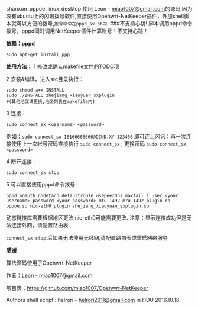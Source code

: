 
shanxun_pppoe_linux_desktop 使用 Leon - <miao1007@gmail.com>的源码,因为没有ubuntu上的闪讯拨号软件,直接使用Openwrt-NetKeeper插件，外加shell脚本就可以方便的拨号,``拨号命令在pppd_sx.sh内``.
###不支持心跳!
脚本调用pppd命令拨号，pppd同时调用NetKeeper插件计算账号！不支持心跳！

**依赖：pppd** 
```
sudo apt-get install ppp
```
**使用方法：**
1 修改或确认makefile文件的TODO项

2 安装&编译，进入src目录执行：
```
sudo chmod a+x INSTALL
sudo ./INSTALL zhejiang_xiaoyuan_sxplugin 
#(其他地区请更换,地区列表在makefile内) 
```
3 连接：
```
sudo connect_sx <username> <password> 
```
例如：```sudo connect_sx 18166666666@DZKD.XY 123456``` 即可连上闪讯；再一次连接使用上一次帐号密码直接执行 ```sudo connect_sx``` ; 更换密码 ```sudo connect_sx <password>```

4 断开连接：
```
sudo connect_sx stop
```
5 可以直接使用pppd命令拨号:
```
pppd noauth nodetach defaultroute usepeerdns maxfail 1 user <your username> password <your password> mtu 1492 mru 1492 plugin rp-pppoe.so nic-eth0 plugin zhejiang_xiaoyuan_sxplugin.so
```
动态链接库需要根据地区更改.nic-eth0可能需要更改.
注意：显示连接成功但是无法连接外网，请配置路由表.

```connect_sx stop``` 后如果无法使用无线网,请配置路由表或重启网络服务

**感谢**

算法源码使用了Openwrt-NetKeeper 

作者：Leon - miao1007@gmail.com

项目页：https://github.com/miao1007/Openwrt-NetKeeper

Authors
 shell script : helrori - <helrori2011@gmail.com> in HDU 2016.10.18
